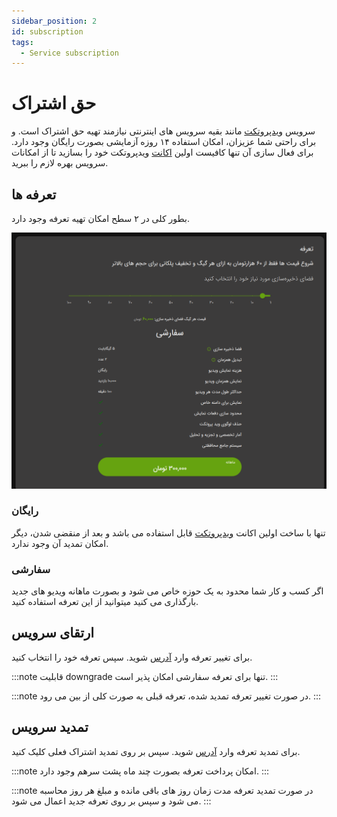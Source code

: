 ```yaml
---
sidebar_position: 2
id: subscription
tags:
  - Service subscription
---
```


# حق اشتراک

سرویس [ویدپروتکت][] مانند بقیه سرویس های اینترنتی نیازمند تهیه حق اشتراک است. و برای راحتی شما عزیزان، امکان استفاده ۱۴ روزه آزمایشی بصورت رایگان وجود دارد.
برای فعال سازی آن تنها کافیست اولین [اکانت][] ویدپروتکت خود را بسازید تا از امکانات سرویس بهره لازم را ببرید.

## تعرفه ها

بطور کلی در ۲ سطح امکان تهیه تعرفه وجود دارد.

![Image](./img/3.png)

### رایگان

تنها با ساخت اولین اکانت [ویدپروتکت][] قابل استفاده می باشد و بعد از منقضی شدن، دیگر امکان تمدید آن وجود ندارد.

### سفارشی

اگر کسب و کار شما محدود به یک حوزه خاص می شود و بصورت ماهانه ویدیو های جدید بارگذاری می کنید میتوانید از این تعرفه استفاده کنید.

## ارتقای سرویس

برای تغییر تعرفه وارد
[آدرس](https://vidprotect.ir/panel/subscription-upgrade)
شوید. سپس تعرفه خود را انتخاب کنید.

:::note
قابلیت downgrade تنها برای تعرفه سفارشی امکان پذیر است.
:::

:::note
در صورت تغییر تعرفه تمدید شده، تعرفه قبلی به صورت کلی از بین می رود.
:::

## تمدید سرویس

برای تمدید تعرفه وارد
[آدرس](https://vidprotect.ir/panel)
شوید. سپس بر روی تمدید اشتراک فعلی کلیک کنید.

:::note
امکان پرداخت تعرفه بصورت چند ماه پشت سرهم وجود دارد.
:::

:::note
در صورت تمدید تعرفه مدت زمان روز های باقی مانده و مبلغ هر روز محاسبه می شود و سپس بر روی تعرفه جدید اعمال می شود.
:::

[ویدپروتکت]: https://vidprotect.ir

[اکانت]: https://vidprotect.ir/auth/register
